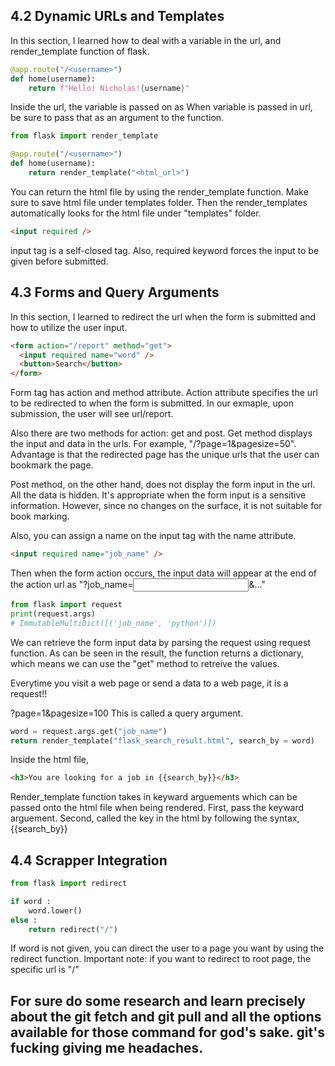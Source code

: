 ## 4.2 Dynamic URLs and Templates

In this section, I learned how to deal with a variable in the url, and render_template function of flask.

```python
@app.route("/<username>")
def home(username):
    return f"Hello! Nicholas!{username}"
```

Inside the url, the variable is passed on as <username>
When variable is passed in url, be sure to pass that as an argument to the function.

```python
from flask import render_template

@app.route("/<username>")
def home(username):
    return render_template("<html_url>")
```

You can return the html file by using the render_template function. Make sure to save html file under templates folder. Then the render_templates automatically looks for the html file under "templates" folder.

```html
<input required />
```

input tag is a self-closed tag. Also, required keyword forces the input to be given before submitted.

## 4.3 Forms and Query Arguments

In this section, I learned to redirect the url when the form is submitted and how to utilize the user input.

```html
<form action="/report" method="get">
  <input required name="word" />
  <button>Search</button>
</form>
```

Form tag has action and method attribute. Action attribute specifies the url to be redirected to when the form is submitted. In our exmaple, upon submission, the user will see url/report.

Also there are two methods for action: get and post. Get method displays the input and data in the urls. For example, "/?page=1&pagesize=50". Advantage is that the redirected page has the unique urls that the user can bookmark the page.

Post method, on the other hand, does not display the form input in the url. All the data is hidden. It's appropriate when the form input is a sensitive information. However, since no changes on the surface, it is not suitable for book marking.

Also, you can assign a name on the input tag with the name attribute.

```html
<input required name="job_name" />
```

Then when the form action occurs, the input data will appear at the end of the action url as "?job_name=<input>&..."

```python
from flask import request
print(request.args)
# ImmutableMultiDict([('job_name', 'python')])
```

We can retrieve the form input data by parsing the request using request function.
As can be seen in the result, the function returns a dictionary, which means we can use the "get" method to retreive the values.

Everytime you visit a web page or send a data to a web page, it is a request!!

?page=1&pagesize=100
This is called a query argument.

```python
word = request.args.get("job_name")
return render_template("flask_search_result.html", search_by = word)
```

Inside the html file,

```html
<h3>You are looking for a job in {{search_by}}</h3>
```

Render_template function takes in keyward arguements which can be passed onto the html file when being rendered.
First, pass the keyward arguement. Second, called the key in the html by following the syntax, {{search_by}}

## 4.4 Scrapper Integration

```python
from flask import redirect

if word :
    word.lower()
else :
    return redirect("/")
```

If word is not given, you can direct the user to a page you want by using the redirect function.
Important note: if you want to redirect to root page, the specific url is "/"

## For sure do some research and learn precisely about the git fetch and git pull and all the options available for those command for god's sake. git's fucking giving me headaches.
